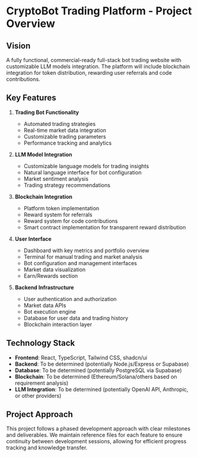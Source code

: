
# CryptoBot Trading Platform - Project Overview

## Vision
A fully functional, commercial-ready full-stack bot trading website with customizable LLM models integration. The platform will include blockchain integration for token distribution, rewarding user referrals and code contributions.

## Key Features

1. **Trading Bot Functionality**
   - Automated trading strategies
   - Real-time market data integration
   - Customizable trading parameters
   - Performance tracking and analytics

2. **LLM Model Integration**
   - Customizable language models for trading insights
   - Natural language interface for bot configuration
   - Market sentiment analysis
   - Trading strategy recommendations

3. **Blockchain Integration**
   - Platform token implementation
   - Reward system for referrals
   - Reward system for code contributions
   - Smart contract implementation for transparent reward distribution

4. **User Interface**
   - Dashboard with key metrics and portfolio overview
   - Terminal for manual trading and market analysis
   - Bot configuration and management interfaces
   - Market data visualization
   - Earn/Rewards section

5. **Backend Infrastructure**
   - User authentication and authorization
   - Market data APIs
   - Bot execution engine
   - Database for user data and trading history
   - Blockchain interaction layer

## Technology Stack

- **Frontend**: React, TypeScript, Tailwind CSS, shadcn/ui
- **Backend**: To be determined (potentially Node.js/Express or Supabase)
- **Database**: To be determined (potentially PostgreSQL via Supabase)
- **Blockchain**: To be determined (Ethereum/Solana/others based on requirement analysis)
- **LLM Integration**: To be determined (potentially OpenAI API, Anthropic, or other providers)

## Project Approach
This project follows a phased development approach with clear milestones and deliverables. We maintain reference files for each feature to ensure continuity between development sessions, allowing for efficient progress tracking and knowledge transfer.

